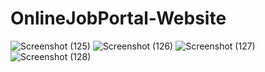 # OnlineJobPortal-Website

![Screenshot (125)](https://user-images.githubusercontent.com/122090077/231879678-6e193114-69c7-4e31-82b9-4d51d3902259.png)
![Screenshot (126)](https://user-images.githubusercontent.com/122090077/231879700-8cbd5373-1528-401b-9a56-731e1662038e.png)
![Screenshot (127)](https://user-images.githubusercontent.com/122090077/231879706-b1c2ce2b-30b0-48bb-b85f-788cec0f8d7c.png)
![Screenshot (128)](https://user-images.githubusercontent.com/122090077/231879714-9235d63a-58f7-40b0-b7b8-0f58d96a52b7.png)
